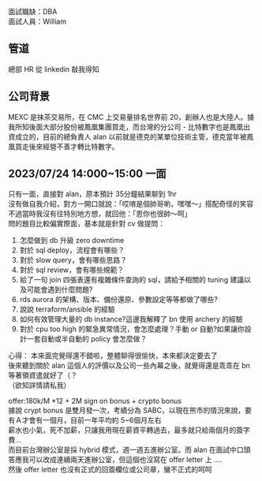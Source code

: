 面試職缺：DBA<br>
面試人員：William
## 管道
總部 HR 從 linkedin 敲我得知

## 公司背景
MEXC 是抹茶交易所，在 CMC 上交易量排名世界前 20，創辦人也是大陸人。據我所知後面大部分股份被鳳凰集團買走，而台灣的分公司 - 比特數字也是鳳凰出資成立的，目前的總負責人 alan 以前就是德克的某單位技術主管，德克當年被鳳凰買走後來經營不善才轉比特數字。

## 2023/07/24 14:000~15:00 一面
只有一面，直接對 alan，原本預計 35分鐘結果聊到 1hr<br>
沒有做自我介紹，對方一開口就說：「哎唷是個帥哥喲，嘿嘿～」搭配奇怪的笑容<br>
不過當時我沒有往特別地方想，就回他：「恩你也很帥～呵」<br>
問的題目比較偏實際面，基本就是針對 cv 做提問：
1. 怎麼做到 db 升級 zero downtime
2. 對於 sql deploy，流程會有哪些？
3. 對於 slow query，會有哪些思路？
4. 對於 sql review，會有哪些規範？
5. 給了一句 join 四張表還有複雜條件查詢的 sql，請給予相關的 tuning 建議以及可能會遇到什麼問題?
6. rds aurora 的架構、版本、備份還原、參數設定等等都做了哪些?
7. 說說 terraform/ansible 的經驗
8. 如何有效管理大量的 db instance?這邊我解釋了 bn 使用 archery 的經驗
9. 對於 cpu too high 的緊急異常情況，會怎麼處理？手動 or 自動?如果讓你設計一套自動或半自動的 policy 會怎麼做？

心得：
本來面完覺得還不錯啦，整體聊得很愉快，本來都決定要去了<br>
後來聽到關於 alan 這個人的評價以及公司一些內幕之後，就覺得還是乖乖在 bn 等著領資遣就好了（？<br>
（欲知詳情請私我）<br>

offer:180k/M *12 + 2M sign on bonus + crypto bonus<br>
據說 crypt bonus 是雙月發一次，考績分為 SABC，以現在熊市的情況來說，要有Ａ才會有一個月，目前一年平均約 5~6個月左右<br>
薪水也小氣，死不加薪，只讓我用現在薪資平轉過去，最多就只給兩個月的簽字費...<br>
而目前台灣辦公室是採 hybrid 模式，週一週五進辦公室。而 alan 在面試中口頭答應我可以改成連續兩天進辦公室，但這個也沒寫在 offer letter 上 .... <br>
然後 offer letter 也沒有正式的回簽欄位或公司章，蠻不正式的呵呵
